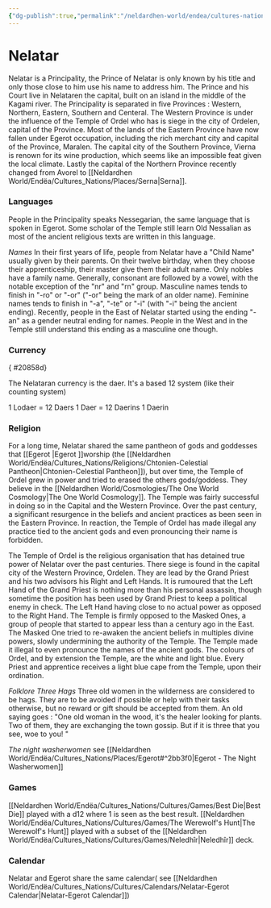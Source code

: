 ```yaml
---
{"dg-publish":true,"permalink":"/neldardhen-world/endea/cultures-nations/places/nelatar/"}
---
```


# Nelatar
Nelatar is a Principality, the Prince of Nelatar is only known by his title and only those close to him use his name to address him.
The Prince and his Court live in Nelataren the capital, built on an island in the middle of the Kagami river.
The Principality is separated in five Provinces : Western, Northern, Eastern, Southern and Centeral.
The Western Province is under the influence of the Temple of Ordel who has is siege in the city of Ordelen, capital of the Province.
Most of the lands of the Eastern Province have now fallen under Egerot occupation, including the rich merchant city and capital of the Province, Maralen.
The capital city of the Southern Province, Vierna is renown for its wine production, which seems like an impossible feat given the local climate.
Lastly the capital of the Northern Province recently changed from Avorel to [[Neldardhen World/Endëa/Cultures_Nations/Places/Serna\|Serna]].

### Languages
People in the Principality speaks Nessegarian, the same language that is spoken in Egerot.
Some scholar of the Temple still learn Old Nessalian as most of the ancient religious texts are written in this language.

*Names*
In their first years of life, people from Nelatar have a "Child Name" usually given by their parents. On their twelve birthday, when they choose their apprenticeship, their master give them their adult name.
Only nobles have a family name.
Generally, consonant are followed by a vowel, with the notable exception of the "nr" and "rn" group.
Masculine names tends to finish in "-ro" or "-or" ("-or" being the mark of an older name).
Feminine names tends to finish in "-a", "-te" or "-i" (with "-i" being the ancient ending).
Recently, people in the East of Nelatar started using the ending "-an" as a gender neutral ending for names.
People in the West and in the Temple still understand this ending as a masculine one though.

### Currency
{ #20858d}


The Nelataran currency is the daer. It's a based 12 system (like their counting system)

1 Lodaer = 12 Daers
1 Daer = 12 Daerins
1 Daerin


### Religion
For a long time, Nelatar shared the same pantheon of gods and goddesses that [[Egerot \|Egerot ]]worship (the [[Neldardhen World/Endëa/Cultures_Nations/Religions/Chtonien-Celestial Pantheon\|Chtonien-Celestial Pantheon]]), but over time, the Temple of Ordel grew in power and tried to erased the others gods/goddess. They believe in the [[Neldardhen World/Cosmologies/The One World Cosmology\|The One World Cosmology]].
The Temple was fairly successful in doing so in the Capital and the Western Province.
Over the past century, a significant resurgence in the beliefs and ancient practices as been seen in the Eastern Province.
In reaction, the Temple of Ordel has made illegal any practice tied to the ancient gods and even pronouncing their name is forbidden.

The Temple of Ordel is the religious organisation that has detained true power of Nelatar over the past centuries. There siege is found in the capital city of the Western Province, Ordelen.
They are lead by the Grand Priest and his two advisors his Right and Left Hands. It is rumoured that the Left Hand of the Grand Priest is nothing more than his personal assassin, though sometime the position has been used by Grand Priest to keep a political enemy in check. The Left Hand having close to no actual power as opposed to the Right Hand.
The Temple is firmly opposed to the Masked Ones, a group of people that started to appear less than a century ago in the East. The Masked One tried to re-awaken the ancient beliefs in multiples divine powers, slowly undermining the authority of the Temple.
The Temple made it illegal to even pronounce the names of the ancient gods.
The colours of Ordel, and by extension the Temple, are the white and light blue.
Every Priest and apprentice receives a light blue cape from the Temple, upon their ordination.

*Folklore*
*Three Hags*
Three old women in the wilderness are considered to be hags. They are to be avoided if possible or help with their tasks otherwise, but no reward or gift should be accepted from them.
An old saying goes :
"One old woman in the wood, it's the healer looking for plants.
Two of them, they are exchanging the town gossip.
But if it is three that you see, woe to you! "

*The night washerwomen*
see [[Neldardhen World/Endëa/Cultures_Nations/Places/Egerot#^2bb3f0\|Egerot - The Night Washerwomen]]


### Games
[[Neldardhen World/Endëa/Cultures_Nations/Cultures/Games/Best Die\|Best Die]] played with a d12 where 1 is seen as the best result.
[[Neldardhen World/Endëa/Cultures_Nations/Cultures/Games/The Werewolf's Hunt\|The Werewolf's Hunt]] played with a subset of the [[Neldardhen World/Endëa/Cultures_Nations/Cultures/Games/Neledhîr\|Neledhîr]] deck.

### Calendar
Nelatar and Egerot share the same calendar( see [[Neldardhen World/Endëa/Cultures_Nations/Cultures/Calendars/Nelatar-Egerot Calendar\|Nelatar-Egerot Calendar]])